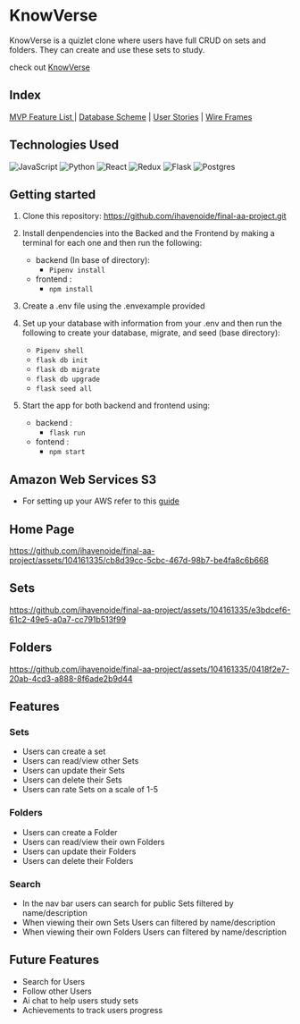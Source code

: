 # KnowVerse

KnowVerse is a quizlet clone where users have full CRUD on sets and folders. They can create and use these sets to study.

check out [KnowVerse](https://knowverse.onrender.com)

## Index

[MVP Feature List ](https://github.com/ihavenoide/final-aa-project/wiki/MVP-Feature-List) | [Database Scheme](https://github.com/ihavenoide/final-aa-project/wiki/Database-Schema-and-Backend-Routes) | [User Stories](https://github.com/ihavenoide/final-aa-project/wiki/User-Stories) | [Wire Frames](https://github.com/ihavenoide/final-aa-project/wiki/Wireframes)

## Technologies Used

![JavaScript](https://img.shields.io/badge/javascript-%23323330.svg?style=for-the-badge&logo=javascript&logoColor=%23F7DF1E)
![Python](https://img.shields.io/badge/python-3670A0?style=for-the-badge&logo=python&logoColor=ffdd54)
![React](https://img.shields.io/badge/react-%2320232a.svg?style=for-the-badge&logo=react&logoColor=%2361DAFB)
![Redux](https://img.shields.io/badge/redux-%23593d88.svg?style=for-the-badge&logo=redux&logoColor=white)
![Flask](https://img.shields.io/badge/flask-%23000.svg?style=for-the-badge&logo=flask&logoColor=white)
![Postgres](https://img.shields.io/badge/postgres-%23316192.svg?style=for-the-badge&logo=postgresql&logoColor=white)

## Getting started

1. Clone this repository: https://github.com/ihavenoide/final-aa-project.git
2. Install denpendencies into the Backed and the Frontend by making a terminal for each one and then run the following:
   * backend (In base of directory):
       * ` Pipenv install `
   * frontend :
       * ` npm install `
3. Create a .env file using the .envexample provided

4. Set up your database with information from your .env and then run the following to create your database, migrate, and seed (base directory):
   * ` Pipenv shell `
   * ` flask db init `
   * ` flask db migrate `
   * ` flask db upgrade `
   * ` flask seed all `
5. Start the app for both backend and frontend using:
   * backend :
       * ` flask run `
   * fontend :
       * ` npm start `
## Amazon Web Services S3
   * For setting up your AWS refer to this [guide](https://github.com/jdrichardsappacad/aws-s3-pern-demo)


## Home Page

https://github.com/ihavenoide/final-aa-project/assets/104161335/cb8d39cc-5cbc-467d-98b7-be4fa8c6b668

## Sets

https://github.com/ihavenoide/final-aa-project/assets/104161335/e3bdcef6-61c2-49e5-a0a7-cc791b513f99

## Folders

https://github.com/ihavenoide/final-aa-project/assets/104161335/0418f2e7-20ab-4cd3-a888-8f6ade2b9d44


## Features
### Sets
   * Users can create a set
   * Users can read/view other Sets
   * Users can update their Sets
   * Users can delete their Sets
   * Users can rate Sets on a scale of 1-5
### Folders
   * Users can create a Folder
   * Users can read/view their own Folders
   * Users can update their Folders
   * Users can delete their Folders
### Search
   * In the nav bar users can search for public Sets filtered by name/description
   * When viewing their own Sets Users can filtered by name/description
   * When viewing their own Folders Users can filtered by name/description

## Future Features
   * Search for Users
   * Follow other Users
   * Ai chat to help users study sets
   * Achievements to track users progress
     
